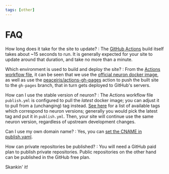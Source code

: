 ```yaml
---
tags: [other]
---
```


# FAQ

How long does it take for the site to update?
:  The [GitHub Actions](https://github.com/features/actions) build itself takes about ~15 seconds to run. It is generally expected for your site to update around that duration, and take no more than a minute.

Which environment is used to build and deploy the site?
: From the [Actions workflow file](https://github.com/srid/neuron-template/blob/master/.github/workflows/publish.yaml), it can be seen that we use the [official neuron docker image](https://neuron.zettel.page/docker.html), as well as use the  [peaceiris/actions-gh-pages](https://github.com/peaceiris/actions-gh-pages) action to push the built site to the `gh-pages` branch, that in turn gets deployed to GitHub's servers.

How can I use the stable version of neuron?
: The Actions workflow file `publish.yml` is configured to pull the *latest* docker image; you can adjust it to pull from a (unchanging) tag instead. [See here][docker-tags] for a list of available tags which correspond to neuron versions; generally you would pick the latest tag and put it in `publish.yml`. Then, your site will continue use the same neuron version, regardless of upstream development changes.

Can I use my own domain name?
: Yes, you can [set the CNAME in publish.yaml][cname].

How can private repositories be published?
: You will need a GitHub paid plan to publish private repositories. Public repositories on the other hand can be published in the GitHub free plan.

[cname]: https://github.com/peaceiris/actions-gh-pages#%EF%B8%8F-add-cname-file-cname
[docker-tags]: https://hub.docker.com/r/sridca/neuron/tags?page=1&ordering=last_updated

Skankin' it!
